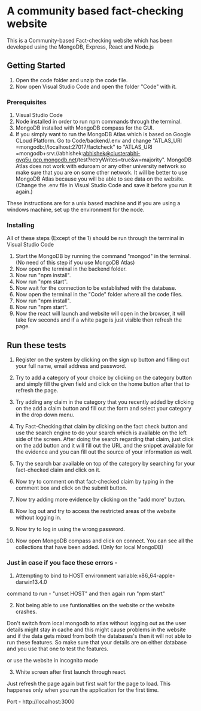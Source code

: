 # A community based fact-checking website

This is a Community-based Fact-checking website which has been developed using the MongoDB, Express, React and Node.js

## Getting Started

1) Open the code folder and unzip the code file.
2) Now open Visual Studio Code and open the folder "Code" with it.

### Prerequisites
1) Visual Studio Code
2) Node installed in order to run npm commands through the terminal.
3) MongoDB installed with MongoDB compass for the GUI.
4) If you simply want to run the MongoDB Atlas which is based on Google CLoud Platform. Go to Code/backend/.env and change "ATLAS_URI =mongodb://localhost:27017/factcheck" to "ATLAS_URI =mongodb+srv://abhishek:abhishek@clusterabhi-qyq5u.gcp.mongodb.net/test?retryWrites=true&w=majority". MongoDB Atlas does not work with eduroam or any other university network so make sure that you are on some other network. It will be better to use MongoDB Atlas because you will be able to see data on the website. (Change the .env file in Visual Studio Code and save it before you run it again.)

These instructions are for a unix based machine and if you are using a windows machine, set up the environment for the node.

### Installing

All of these steps (Except of the 1) should be run through the terminal in Visual Studio Code

1) Start the MongoDB by running the command "mongod" in the terminal. (No need of this step if you use MongoDB Atlas)
2) Now open the terminal in the backend folder.
3) Now run "npm install".
4) Now run "npm start".
5) Now wait for the connection to be established with the database.
6) Now open the terminal in the "Code" folder where all the code files.
7) Now run "npm install".
8) Now run "npm start".
9) Now the react will launch and website will open in the browser, it will take few seconds and if a white page is just visible then refresh the page.


## Run these tests

1) Register on the system by clicking on the sign up button and filling out your full name, email address and password.

2) Try to add a category of your choice by clicking on the category button and simply fill the given field and click on the home button after that to refresh the page.

3) Try adding any claim in the category that you recently added by clicking on the add a claim button and fill out the form and select your category in the drop down menu.

4) Try Fact-Checking that claim by clicking on the fact check button and use the search engine to do your search which is available on the left side of the screen. After doing the search regarding that claim, just click on the add button and it will fill out the URL and the snippet available for the evidence and you can fill out the source of your information as well.

5) Try the search bar available on top of the category by searching for your fact-checked claim and click on it.

6) Now try to comment on that fact-checked claim by typing in the comment box and click on the submit button.

7) Now try adding more evidence by clicking on the "add more" button.

8) Now log out and try to access the restricted areas of the website without logging in.

9) Now try to log in using the wrong password.

10) Now open MongoDB compass and click on connect. You can see all the collections that have been added. (Only for local MongoDB)


### Just in case if you face these errors - 

1) Attempting to bind to HOST environment variable:x86_64-apple-darwin13.4.0

command to run - "unset HOST" and then again run "npm start"

2) Not being able to use funtionalties on the website or the website crashes.

Don't switch from local mongodb to atlas without logging out as the user details might stay in cache and this might cause problems in the website and if the data gets mixed from both the databases's then it will not able to run these features. So make sure that your details are on either database and you use that one to test the features.

or use the website in incognito mode

3) White screen after first launch through react.

Just refresh the page again but first wait for the page to load. This happenes only when you run the application for the first time.


Port - http://localhost:3000